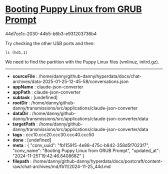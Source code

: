 # [Booting Puppy Linux from GRUB Prompt](https://claude.ai/chat/fb115915-4e88-475c-b842-358d5f7023f7)

44d7ce1c-2030-44b5-b6b3-e931203736b4

 Try checking the other USB ports and then:
```
ls (hd1,1)
```

We need to find the partition with the Puppy Linux files (vmlinuz, initrd.gz).

---

* **sourceFile** : /home/danny/github-danny/hyperdata/docs/chat-archives/data-2025-01-25-12-45-58/conversations.json
* **appName** : claude-json-converter
* **appPath** : claude-json-converter
* **subtask** : [undefined]
* **rootDir** : /home/danny/github-danny/transmissions/src/applications/claude-json-converter
* **dataDir** : /home/danny/github-danny/transmissions/src/applications/claude-json-converter/data
* **targetPath** : /home/danny/github-danny/transmissions/src/applications/claude-json-converter/data
* **tags** : ccc10.ccc20.ccc30.ccc40.ccc50
* **done** : [undefined]
* **meta** : {
  "conv_uuid": "fb115915-4e88-475c-b842-358d5f7023f7",
  "conv_name": "Booting Puppy Linux from GRUB Prompt",
  "updated_at": "2024-11-25T19:42:46.840868Z"
}
* **filepath** : /home/danny/github-danny/hyperdata/docs/postcraft/content-raw/chat-archives/md/fb11/2024-11-25_44d.md